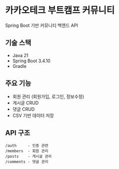 # 카카오테크 부트캠프 커뮤니티

Spring Boot 기반 커뮤니티 백엔드 API

## 기술 스택
- Java 21
- Spring Boot 3.4.10
- Gradle

## 주요 기능
- 회원 관리 (회원가입, 로그인, 정보수정)
- 게시글 CRUD
- 댓글 CRUD
- CSV 기반 데이터 저장

## API 구조
```
/auth     - 인증 관련
/members  - 회원 관리
/posts    - 게시글 관리
/comments - 댓글 관리
```